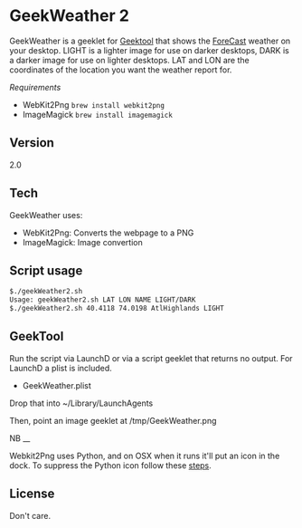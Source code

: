 GeekWeather 2
=============

GeekWeather is a geeklet for [Geektool] that shows the [ForeCast] weather on your desktop. LIGHT is a lighter image for use on darker desktops, DARK is a darker image for use on lighter desktops. LAT and LON are the coordinates of the location you want the weather report for.

*Requirements*
  - WebKit2Png  ```brew install webkit2png```
  - ImageMagick ```brew install imagemagick```

Version
----
2.0

Tech
-----------

GeekWeather uses:

* WebKit2Png: Converts the  webpage to a PNG
* ImageMagick: Image convertion

Script usage
--------------

```sh
$./geekWeather2.sh
Usage: geekWeather2.sh LAT LON NAME LIGHT/DARK
$./geekWeather2.sh 40.4118 74.0198 AtlHighlands LIGHT
```

GeekTool
--------

Run the script via LaunchD or via a script geeklet that returns no output. For LaunchD a plist is included.

* GeekWeather.plist

Drop that into ~/Library/LaunchAgents

Then, point an image geeklet at /tmp/GeekWeather.png

NB
__

Webkit2Png uses Python, and on OSX when it runs it'll put an icon in the dock. To suppress the Python icon follow these [steps].


License
----

Don't care.


[GeekTool]:http://projects.tynsoe.org/en/geektool/
[ForeCast]:http://forecast.io/
[steps]:http://stackoverflow.com/questions/13865826/get-rid-of-the-python-launcher-icon-os-x

    
